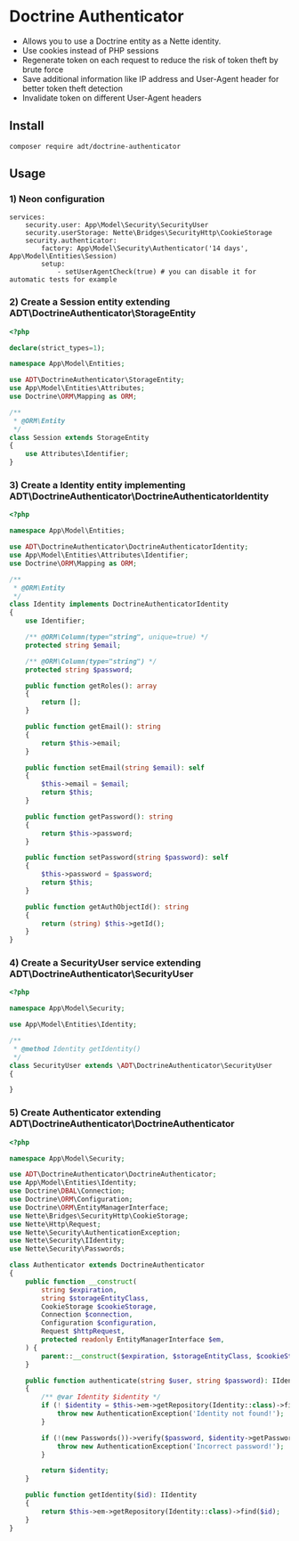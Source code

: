 # Doctrine Authenticator

- Allows you to use a Doctrine entity as a Nette identity.
- Use cookies instead of PHP sessions
- Regenerate token on each request to reduce the risk of token theft by brute force
- Save additional information like IP address and User-Agent header for better token theft detection
- Invalidate token on different User-Agent headers

## Install

```
composer require adt/doctrine-authenticator
```

## Usage

### 1) Neon configuration

```neon
services:
	security.user: App\Model\Security\SecurityUser
	security.userStorage: Nette\Bridges\SecurityHttp\CookieStorage
	security.authenticator:
		factory: App\Model\Security\Authenticator('14 days', App\Model\Entities\Session)
		setup:
			- setUserAgentCheck(true) # you can disable it for automatic tests for example
```

### 2) Create a Session entity extending ADT\DoctrineAuthenticator\StorageEntity

```php
<?php

declare(strict_types=1);

namespace App\Model\Entities;

use ADT\DoctrineAuthenticator\StorageEntity;
use App\Model\Entities\Attributes;
use Doctrine\ORM\Mapping as ORM;

/** 
 * @ORM\Entity 
 */
class Session extends StorageEntity
{
	use Attributes\Identifier;
}
```

### 3) Create a Identity entity implementing ADT\DoctrineAuthenticator\DoctrineAuthenticatorIdentity

```php
<?php

namespace App\Model\Entities;

use ADT\DoctrineAuthenticator\DoctrineAuthenticatorIdentity;
use App\Model\Entities\Attributes\Identifier;
use Doctrine\ORM\Mapping as ORM;

/** 
 * @ORM\Entity 
 */
class Identity implements DoctrineAuthenticatorIdentity
{
	use Identifier;

	/** @ORM\Column(type="string", unique=true) */
	protected string $email;

	/** @ORM\Column(type="string") */
	protected string $password;

	public function getRoles(): array
	{
		return [];
	}

	public function getEmail(): string
	{
		return $this->email;
	}

	public function setEmail(string $email): self
	{
		$this->email = $email;
		return $this;
	}

	public function getPassword(): string
	{
		return $this->password;
	}

	public function setPassword(string $password): self
	{
		$this->password = $password;
		return $this;
	}

	public function getAuthObjectId(): string
	{
		return (string) $this->getId();
	}
}
```

### 4) Create a SecurityUser service extending ADT\DoctrineAuthenticator\SecurityUser

```php
<?php

namespace App\Model\Security;

use App\Model\Entities\Identity;

/**
 * @method Identity getIdentity()
 */
class SecurityUser extends \ADT\DoctrineAuthenticator\SecurityUser
{

}
```

### 5) Create Authenticator extending ADT\DoctrineAuthenticator\DoctrineAuthenticator

```php
<?php

namespace App\Model\Security;

use ADT\DoctrineAuthenticator\DoctrineAuthenticator;
use App\Model\Entities\Identity;
use Doctrine\DBAL\Connection;
use Doctrine\ORM\Configuration;
use Doctrine\ORM\EntityManagerInterface;
use Nette\Bridges\SecurityHttp\CookieStorage;
use Nette\Http\Request;
use Nette\Security\AuthenticationException;
use Nette\Security\IIdentity;
use Nette\Security\Passwords;

class Authenticator extends DoctrineAuthenticator
{
	public function __construct(
		string $expiration,
		string $storageEntityClass,
		CookieStorage $cookieStorage,
		Connection $connection,
		Configuration $configuration,
		Request $httpRequest,
		protected readonly EntityManagerInterface $em,
	) {
		parent::__construct($expiration, $storageEntityClass, $cookieStorage, $connection, $configuration, $httpRequest);
	}

	public function authenticate(string $user, string $password): IIdentity
	{
		/** @var Identity $identity */
		if (! $identity = $this->em->getRepository(Identity::class)->findOneBy(['email' => $user])) {
			throw new AuthenticationException('Identity not found!');
		}

		if (!(new Passwords())->verify($password, $identity->getPassword())) {
			throw new AuthenticationException('Incorrect password!');
		}

		return $identity;
	}

	public function getIdentity($id): IIdentity
	{
		return $this->em->getRepository(Identity::class)->find($id);
	}
}
```
